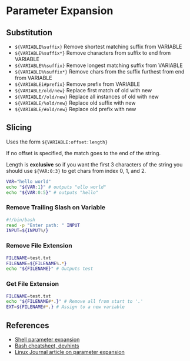 # Parameter Expansion

Substitution
------------
* `${VARIABLE%suffix}` Remove shortest matching suffix from VARIABLE
* `${VARIABLE%suffix*}` Remove characters from suffix to end from VARIABLE
* `${VARIABLE%%suffix}` Remove longest matching suffix from VARIABLE
* `${VARIABLE%%suffix*}` Remove chars from the suffix furthest from end from VARIABLE
* `${VARIABLEi#prefix}` Remove prefix from VARIABLE
* `${VARIABLE/old/new}` Replace first match of old with new
* `${VARIABLE//old/new}` Replace all instances of old with new
* `${VARIABLE/%old/new}` Replace old suffix with new
* `${VARIABLE/#old/new}` Replace old prefix with new

Slicing
-------
Uses the form `${VARIABLE:offset:length}`

If no offset is specified, the match goes to the end of the string.

Length is **exclusive** so if you want the first 3 characters of the string you should use `${VAR:0:3}` to get chars from index 0, 1, and 2.

```bash
VAR="hello world"
echo "${VAR:1}" # outputs "ello world"
echo "${VAR:0:5}" # outputs "hello"
```

### Remove Trailing Slash on Variable
```bash
#!/bin/bash
read -p "Enter path: " INPUT
INPUT=${INPUT%/}
```

### Remove File Extension
```bash
FILENAME=test.txt
FILENAME=${FILENAME%.*}
echo "${FILENAME}" # Outputs test
```

### Get File Extension
```bash
FILENAME=test.txt
echo "${FILENAME#*.}" # Remove all from start to '.'
EXT=${FILENAME#*.} # Assign to a new variable
```


References
----------
* [Shell parameter expansion][2]
* [Bash cheatsheet, devhints][1]
* [Linux Journal article on parameter expansion][3]

[1]: https://devhints.io/bash
[2]: https://www.gnu.org/software/bash/manual/html_node/Shell-Parameter-Expansion.html
[3]: https://www.linuxjournal.com/content/bash-parameter-expansion
